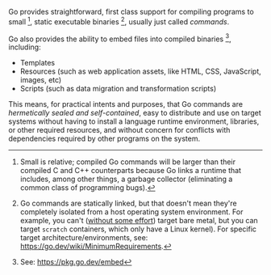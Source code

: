 Go provides straightforward, first class support for compiling programs to small [^1], static executable binaries [^2], usually just called *commands*.

Go also provides the ability to embed files into compiled binaries [^3], including:

* Templates
* Resources (such as web application assets, like HTML, CSS, JavaScript, images, etc)
* Scripts (such as data migration and transformation scripts)

This means, for practical intents and purposes, that Go commands are *hermetically sealed and self-contained*, easy to distribute and use on target systems without having to install a language runtime environment, libraries, or other required resources, and without concern for conflicts with dependencies required by other programs on the system.


[^1]:  Small is relative; compiled Go commands will be larger than their compiled C and C++ counterparts because Go links a runtime that includes, among other things, a garbage collector (eliminating a common class of programming bugs).
 
[^2]: Go commands are statically linked, but that doesn't mean they're completely isolated from a host operating system environment. For example, you can't ([without some effort](https://github.com/tinygo-org/tinygo)) target bare metal, but you can target `scratch` containers, which only have a Linux kernel). For specific target architecture/environments, see: https://go.dev/wiki/MinimumRequirements.

[^3]: See: https://pkg.go.dev/embed